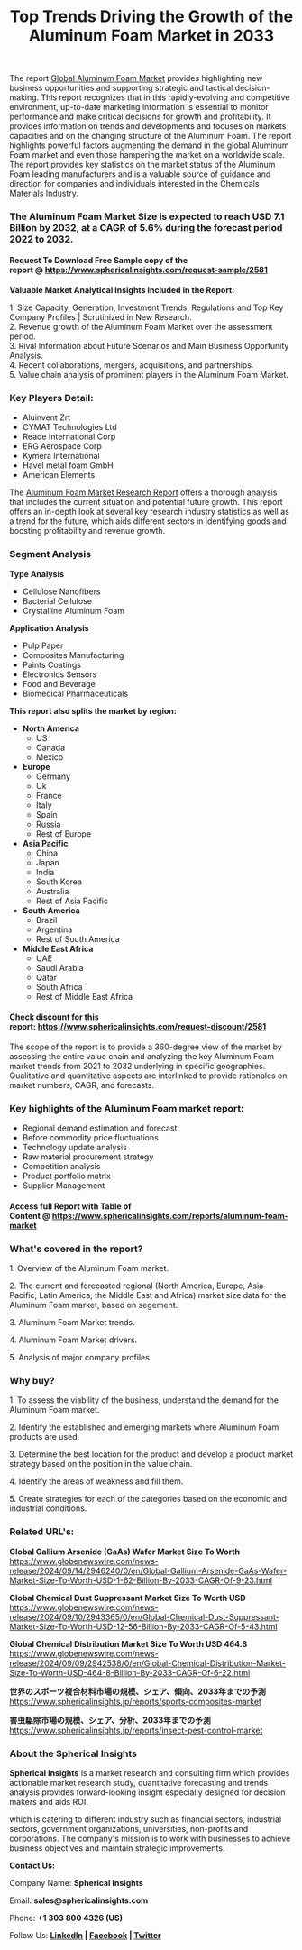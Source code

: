 <h1 style="text-align: center;">Top Trends Driving the Growth of the Aluminum Foam Market in 2033</h1>
<p>&nbsp;</p>
<p>The report&nbsp;<a href="https://www.sphericalinsights.com/reports/aluminum-foam-market" target="_blank" rel="noopener noreferrer">Global Aluminum Foam Market</a>&nbsp;provides highlighting new business opportunities and supporting strategic and tactical decision-making. This report recognizes that in this rapidly-evolving and competitive environment, up-to-date marketing information is essential to monitor performance and make critical decisions for growth and profitability. It provides information on trends and developments and focuses on markets capacities and on the changing structure of the Aluminum Foam. The report highlights powerful factors augmenting the demand in the global Aluminum Foam market and even those hampering the market on a worldwide scale. The report provides key statistics on the market status of the Aluminum Foam leading manufacturers and is a valuable source of guidance and direction for companies and individuals interested in the Chemicals Materials Industry.</p>
<h3>The Aluminum Foam Market Size is expected to reach USD 7.1 Billion by 2032, at a CAGR of 5.6% during the forecast period 2022 to 2032.</h3>
<h4>Request To Download Free Sample copy of the report&nbsp;@&nbsp;<a href="https://www.sphericalinsights.com/request-sample/2581" target="_blank" rel="noopener noreferrer">https://www.sphericalinsights.com/request-sample/2581</a></h4>
<p><strong>Valuable Market Analytical Insights Included in the Report:</strong></p>
<p>1. Size Capacity, Generation, Investment Trends, Regulations and Top Key Company Profiles | Scrutinized in New Research.<br />2. Revenue growth of the Aluminum Foam Market over the assessment period.<br />3. Rival Information about Future Scenarios and Main Business Opportunity Analysis.<br />4. Recent collaborations, mergers, acquisitions, and partnerships.<br />5. Value chain analysis of prominent players in the Aluminum Foam Market.</p>
<h3><strong>Key Players Detail:</strong></h3>
<ul>
<li>Aluinvent Zrt</li>
<li>CYMAT Technologies Ltd</li>
<li>Reade International Corp</li>
<li>ERG Aerospace Corp</li>
<li>Kymera International</li>
<li>Havel metal foam GmbH</li>
<li>American Elements</li>
</ul>
<p>The&nbsp;<a href="https://www.sphericalinsights.com/reports/aluminum-foam-market" target="_blank" rel="noopener noreferrer">Aluminum Foam Market Research Report</a>&nbsp;offers a thorough analysis that includes the current situation and potential future growth. This report offers an in-depth look at several key research industry statistics as well as a trend for the future, which aids different sectors in identifying goods and boosting profitability and revenue growth.</p>
<h3><strong>Segment Analysis</strong></h3>
<p><strong>Type Analysis</strong></p>
<ul>
<li>Cellulose Nanofibers</li>
<li>Bacterial Cellulose</li>
<li>Crystalline Aluminum Foam</li>
</ul>
<p><strong>Application Analysis</strong></p>
<ul>
<li>Pulp Paper</li>
<li>Composites Manufacturing</li>
<li>Paints Coatings</li>
<li>Electronics Sensors</li>
<li>Food and Beverage</li>
<li>Biomedical Pharmaceuticals</li>
</ul>
<p><strong>This report also splits the market by region:</strong></p>
<ul>
<li><strong>North America</strong>
<ul>
<li>US</li>
<li>Canada</li>
<li>Mexico</li>
</ul>
</li>
<li><strong>Europe</strong>
<ul>
<li>Germany</li>
<li>Uk</li>
<li>France</li>
<li>Italy</li>
<li>Spain</li>
<li>Russia</li>
<li>Rest of Europe</li>
</ul>
</li>
<li><strong>Asia Pacific</strong>
<ul>
<li>China</li>
<li>Japan</li>
<li>India</li>
<li>South Korea</li>
<li>Australia</li>
<li>Rest of Asia Pacific</li>
</ul>
</li>
<li><strong>South America</strong>
<ul>
<li>Brazil</li>
<li>Argentina</li>
<li>Rest of South America</li>
</ul>
</li>
<li><strong>Middle East Africa</strong>
<ul>
<li>UAE</li>
<li>Saudi Arabia</li>
<li>Qatar</li>
<li>South Africa</li>
<li>Rest of Middle East Africa</li>
</ul>
</li>
</ul>
<h4>Check discount for this report:&nbsp;<a href="https://www.sphericalinsights.com/request-discount/2581" target="_blank" rel="noopener noreferrer">https://www.sphericalinsights.com/request-discount/2581</a></h4>
<p>The scope of the report is to provide a 360-degree view of the market by assessing the entire value chain and analyzing the key Aluminum Foam market trends from 2021 to 2032 underlying in specific geographies. Qualitative and quantitative aspects are interlinked to provide rationales on market numbers, CAGR, and forecasts.</p>
<h3><strong>Key highlights of the Aluminum Foam market report:</strong></h3>
<ul>
<li>Regional demand estimation and forecast</li>
<li>Before commodity price fluctuations</li>
<li>Technology update analysis</li>
<li>Raw material procurement strategy</li>
<li>Competition analysis</li>
<li>Product portfolio matrix</li>
<li>Supplier Management</li>
</ul>
<h4>Access full Report with Table of Content&nbsp;@&nbsp;<a href="https://www.sphericalinsights.com/reports/aluminum-foam-market" target="_blank" rel="noopener noreferrer">https://www.sphericalinsights.com/reports/aluminum-foam-market</a></h4>
<h3><strong>What's covered in the report?</strong></h3>
<p>1. Overview of the Aluminum Foam market.</p>
<p>2. The current and forecasted regional (North America, Europe, Asia-Pacific, Latin America, the Middle East and Africa) market size data for the Aluminum Foam market, based on segement.</p>
<p>3. Aluminum Foam Market trends.</p>
<p>4. Aluminum Foam Market drivers.</p>
<p>5. Analysis of major company profiles.</p>
<h3><strong>Why buy?</strong></h3>
<p>1. To assess the viability of the business, understand the demand for the Aluminum Foam market.</p>
<p>2. Identify the established and emerging markets where Aluminum Foam products are used.</p>
<p>3. Determine the best location for the product and develop a product market strategy based on the position in the value chain.</p>
<p>4. Identify the areas of weakness and fill them.</p>
<p>5. Create strategies for each of the categories based on the economic and industrial conditions.</p>
<h3><strong>Related URL's:</strong></h3>
<p><strong>Global Gallium Arsenide (GaAs) Wafer Market Size To Worth</strong><br /><a href="https://www.globenewswire.com/news-release/2024/09/14/2946240/0/en/Global-Gallium-Arsenide-GaAs-Wafer-Market-Size-To-Worth-USD-1-62-Billion-By-2033-CAGR-Of-9-23.html" rel="nofollow">https://www.globenewswire.com/news-release/2024/09/14/2946240/0/en/Global-Gallium-Arsenide-GaAs-Wafer-Market-Size-To-Worth-USD-1-62-Billion-By-2033-CAGR-Of-9-23.html</a>&nbsp;</p>
<p><strong>Global Chemical Dust Suppressant Market Size To Worth USD</strong><br /><a href="https://www.globenewswire.com/news-release/2024/09/10/2943365/0/en/Global-Chemical-Dust-Suppressant-Market-Size-To-Worth-USD-12-56-Billion-By-2033-CAGR-Of-5-43.html" rel="nofollow">https://www.globenewswire.com/news-release/2024/09/10/2943365/0/en/Global-Chemical-Dust-Suppressant-Market-Size-To-Worth-USD-12-56-Billion-By-2033-CAGR-Of-5-43.html</a>&nbsp;</p>
<p><strong>Global Chemical Distribution Market Size To Worth USD 464.8</strong><br /><a href="https://www.globenewswire.com/news-release/2024/09/09/2942538/0/en/Global-Chemical-Distribution-Market-Size-To-Worth-USD-464-8-Billion-By-2033-CAGR-Of-6-22.html" rel="nofollow">https://www.globenewswire.com/news-release/2024/09/09/2942538/0/en/Global-Chemical-Distribution-Market-Size-To-Worth-USD-464-8-Billion-By-2033-CAGR-Of-6-22.html</a>&nbsp;</p>
<p><strong>世界のスポーツ複合材料市場の規模、シェア、傾向、2033年までの予測</strong><br /><a href="https://www.sphericalinsights.jp/reports/sports-composites-market" rel="nofollow">https://www.sphericalinsights.jp/reports/sports-composites-market</a>&nbsp;</p>
<p><strong>害虫駆除市場の規模、シェア、分析、2033年までの予測</strong><br /><a href="https://www.sphericalinsights.jp/reports/insect-pest-control-market" rel="nofollow">https://www.sphericalinsights.jp/reports/insect-pest-control-market</a>&nbsp;</p>
<h3><strong>About the Spherical Insights</strong></h3>
<p><strong>Spherical Insights</strong>&nbsp;is a market research and consulting firm which provides actionable market research study, quantitative forecasting and trends analysis provides forward-looking insight especially designed for decision makers and aids ROI.</p>
<p>which is catering to different industry such as financial sectors, industrial sectors, government organizations, universities, non-profits and corporations. The company's mission is to work with businesses to achieve business objectives and maintain strategic improvements.</p>
<p><strong>Contact Us:</strong></p>
<p>Company Name:&nbsp;<strong>Spherical Insights</strong></p>
<p>Email:&nbsp;<strong>sales@sphericalinsights.com</strong></p>
<p>Phone:&nbsp;<strong>+1 303 800 4326 (US)</strong></p>
<p>Follow Us:&nbsp;<strong><a href="https://www.linkedin.com/company/spherical-insight/" rel="nofollow"><u>LinkedIn</u></a>&nbsp;|&nbsp;<a href="https://www.facebook.com/sphericalinsights22" rel="nofollow"><u>Facebook</u></a>&nbsp;|&nbsp;<a href="https://twitter.com/SInsights_US" rel="nofollow"><u>Twitter</u></a></strong></p>
